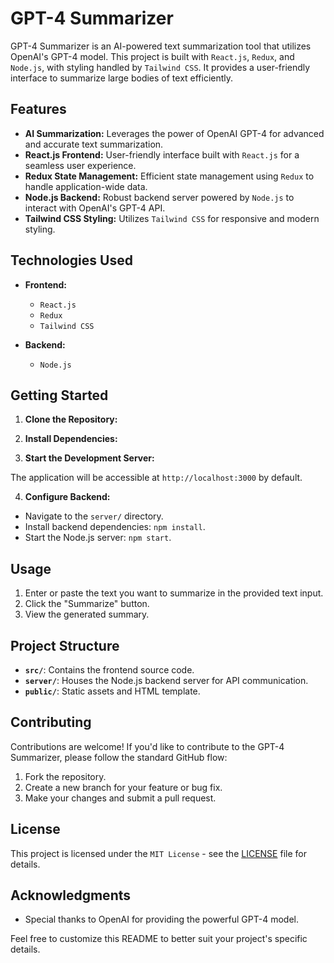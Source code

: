 # GPT-4 Summarizer

GPT-4 Summarizer is an AI-powered text summarization tool that utilizes OpenAI's GPT-4 model. This project is built with `React.js`, `Redux`, and `Node.js`, with styling handled by `Tailwind CSS`. It provides a user-friendly interface to summarize large bodies of text efficiently.

## Features

- **AI Summarization:** Leverages the power of OpenAI GPT-4 for advanced and accurate text summarization.
- **React.js Frontend:** User-friendly interface built with `React.js` for a seamless user experience.
- **Redux State Management:** Efficient state management using `Redux` to handle application-wide data.
- **Node.js Backend:** Robust backend server powered by `Node.js` to interact with OpenAI's GPT-4 API.
- **Tailwind CSS Styling:** Utilizes `Tailwind CSS` for responsive and modern styling.

## Technologies Used

- **Frontend:**
  - `React.js`
  - `Redux`
  - `Tailwind CSS`

- **Backend:**
  - `Node.js`

## Getting Started

1. **Clone the Repository:**

2. **Install Dependencies:**

3. **Start the Development Server:**

The application will be accessible at `http://localhost:3000` by default.

4. **Configure Backend:**
- Navigate to the `server/` directory.
- Install backend dependencies: `npm install`.
- Start the Node.js server: `npm start`.

## Usage

1. Enter or paste the text you want to summarize in the provided text input.
2. Click the "Summarize" button.
3. View the generated summary.

## Project Structure

- **`src/`**: Contains the frontend source code.
- **`server/`**: Houses the Node.js backend server for API communication.
- **`public/`**: Static assets and HTML template.

## Contributing

Contributions are welcome! If you'd like to contribute to the GPT-4 Summarizer, please follow the standard GitHub flow:

1. Fork the repository.
2. Create a new branch for your feature or bug fix.
3. Make your changes and submit a pull request.

## License

This project is licensed under the `MIT License` - see the [LICENSE](LICENSE) file for details.

## Acknowledgments

- Special thanks to OpenAI for providing the powerful GPT-4 model.

Feel free to customize this README to better suit your project's specific details.
